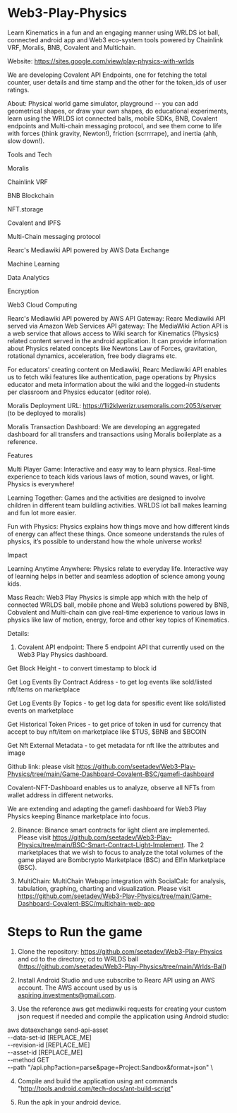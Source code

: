 # Web3-Play-Physics
Learn Kinematics in a fun and an engaging manner using WRLDS iot ball, connected android app and Web3 eco-system tools powered by Chainlink VRF, Moralis, BNB, Covalent and Multichain.

Website: https://sites.google.com/view/play-physics-with-wrlds

We are developing Covalent API Endpoints, one for fetching the total counter, user details and time stamp and the other for the token_ids of user ratings.

About: Physical world game simulator, playground -- you can add geometrical shapes, or draw your own shapes, do educational experiments, learn using the WRLDS iot connected balls, mobile SDKs, BNB, Covalent endpoints and Multi-chain messaging protocol, and see them come to life with forces (think gravity, Newton!), friction (scrrrrape), and inertia (ahh, slow down!).

Tools and Tech

Moralis

Chainlink VRF

BNB Blockchain

NFT.storage

Covalent and IPFS

Multi-Chain messaging protocol

Rearc's Mediawiki API powered by AWS Data Exchange

Machine Learning

Data Analytics

Encryption

Web3 Cloud Computing


Rearc's Mediawiki API powered by AWS API Gateway: Rearc Mediawiki API served via Amazon Web Services API gateway: The MediaWiki Action API is a web service that allows access to Wiki search for Kinematics (Physics) related content served in the android application. It can provide information about Physics related concepts like Newtons Law of Forces, gravitation, rotational dynamics, acceleration, free body diagrams etc.

For educators' creating content on Mediawiki, Rearc Mediawiki API enables us to fetch wiki features like authentication, page operations by Physics educator and meta information about the wiki and the logged-in students per classroom and Physics educator (editor role).


Moralis Deployment URL: https://1li2klwerizr.usemoralis.com:2053/server (to be deployed to moralis)

Moralis Transaction Dashboard: We are developing an aggregated dashboard for all transfers and transactions using Moralis boilerplate as a reference. 

Features

Multi Player Game: Interactive and easy way to learn physics. Real-time experience to teach kids various laws of motion, sound waves, or light. Physics is everywhere!

Learning Together: Games and the activities are designed to involve children in different team buildling activities. WRLDS iot ball makes learning and fun lot more easier.

Fun with Physics: Physics explains how things move and how different kinds of energy can affect these things. Once someone understands the rules of physics, it’s possible to understand how the whole universe works! 


Impact

Learning Anytime Anywhere:  Physics relate to everyday life. Interactive way of learning helps in better and seamless adoption of science among young kids. 

Mass Reach: Web3 Play Physics is simple app which with the help of connected WRLDS ball, mobile phone and Web3 solutions powered by BNB, Cobvalent and Multi-chain can give real-time experience to various laws in physics like law of motion, energy, force and other key topics of Kinematics.

Details:

1. Covalent API endpoint: There 5 endpoint API that currently used on the Web3 Play Physics dashboard.

Get Block Height - to convert timestamp to block id

Get Log Events By Contract Address - to get log events like sold/listed nft/items on marketplace

Get Log Events By Topics - to get log data for spesific event like sold/listed events on marketplace

Get Historical Token Prices - to get price of token in usd for currency that accept to buy nft/item on marketplace like $TUS, $BNB and $BCOIN

Get Nft External Metadata - to get metadata for nft like the attributes and image

Github link: please visit https://github.com/seetadev/Web3-Play-Physics/tree/main/Game-Dashboard-Covalent-BSC/gamefi-dashboard 

Covalent-NFT-Dashboard enables us to analyze, observe all NFTs from wallet address in different networks. 

We are extending and adapting the gamefi dashboard for Web3 Play Physics keeping Binance marketplace into focus.

2. Binance: Binance smart contracts for light client are implemented. Please visit https://github.com/seetadev/Web3-Play-Physics/tree/main/BSC-Smart-Contract-Light-Implement. The 2 marketplaces that we wish to focus to analyze the total volumes of the game played are Bombcrypto Marketplace (BSC) and Elfin Marketplace (BSC).

3. MultiChain: MultiChain Webapp integration with SocialCalc for analysis, tabulation, graphing, charting and visualization. Please visit https://github.com/seetadev/Web3-Play-Physics/tree/main/Game-Dashboard-Covalent-BSC/multichain-web-app

# Steps to Run the game

1. Clone the repository: https://github.com/seetadev/Web3-Play-Physics and cd to the directory; cd to WRLDS ball (https://github.com/seetadev/Web3-Play-Physics/tree/main/Wrlds-Ball)

2. Install Android Studio and use subscribe to Rearc API using an AWS account. The AWS account used by us is aspiring.investments@gmail.com.
3. Use the reference aws get mediawiki requests for creating your custom json request if needed and compile the application using Android studio: 

aws dataexchange send-api-asset \
  --data-set-id [REPLACE_ME] \
  --revision-id  [REPLACE_ME] \
  --asset-id  [REPLACE_ME] \
  --method GET \
  --path "/api.php?action=parse&page=Project:Sandbox&format=json" \

4. Compile and build the application using ant commands "http://tools.android.com/tech-docs/ant-build-script"

5. Run the apk in your android device.









